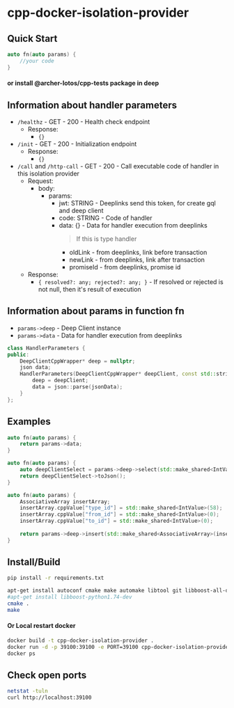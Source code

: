 # cpp-docker-isolation-provider

## Quick Start
```cpp
auto fn(auto params) {
    //your code
}
```
#### or install @archer-lotos/cpp-tests package in deep


## Information about handler parameters
- `/healthz` - GET - 200 - Health check endpoint
    - Response:
        - `{}`
- `/init` - GET - 200 - Initialization endpoint
    - Response:
        - `{}`
- `/call` and `/http-call` - GET - 200 - Call executable code of handler in this isolation provider
    - Request:
        - body:
            - params:
                - jwt: STRING - Deeplinks send this token, for create gql and deep client
                - code: STRING - Code of handler
                - data: {} - Data for handler execution from deeplinks
                  > If this is type handler
                    - oldLink - from deeplinks, link before transaction
                    - newLink - from deeplinks, link after transaction
                    - promiseId - from deeplinks, promise id
    - Response:
        - `{ resolved?: any; rejected?: any; }` - If resolved or rejected is not null, then it's result of execution


## Information about params in function fn

- `params->deep` - Deep Client instance
- `params->data` - Data for handler execution from deeplinks
```cpp
class HandlerParameters {
public:
    DeepClientCppWrapper* deep = nullptr;
    json data;
    HandlerParameters(DeepClientCppWrapper* deepClient, const std::string &jsonData) {
        deep = deepClient;
        data = json::parse(jsonData);
    }
};
```


## Examples
```cpp
auto fn(auto params) {
    return params->data;
}
```

```cpp
auto fn(auto params) {
    auto deepClientSelect = params->deep->select(std::make_shared<IntValue>(1));
    return deepClientSelect->toJson();
}
```

```cpp
auto fn(auto params) {
    AssociativeArray insertArray;
    insertArray.cppValue["type_id"] = std::make_shared<IntValue>(58);
    insertArray.cppValue["from_id"] = std::make_shared<IntValue>(0);
    insertArray.cppValue["to_id"] = std::make_shared<IntValue>(0);
    
    return params->deep->insert(std::make_shared<AssociativeArray>(insertArray))->toJson();
}
```


## Install/Build
```bash
pip install -r requirements.txt

apt-get install autoconf cmake make automake libtool git libboost-all-dev libssl-dev g++
#apt-get install libboost-python1.74-dev
cmake .
make
```

#### Or Local restart docker
```bash
docker build -t cpp-docker-isolation-provider .
docker run -d -p 39100:39100 -e PORT=39100 cpp-docker-isolation-provider
docker ps
```


## Check open ports
```bash
netstat -tuln
curl http://localhost:39100
```